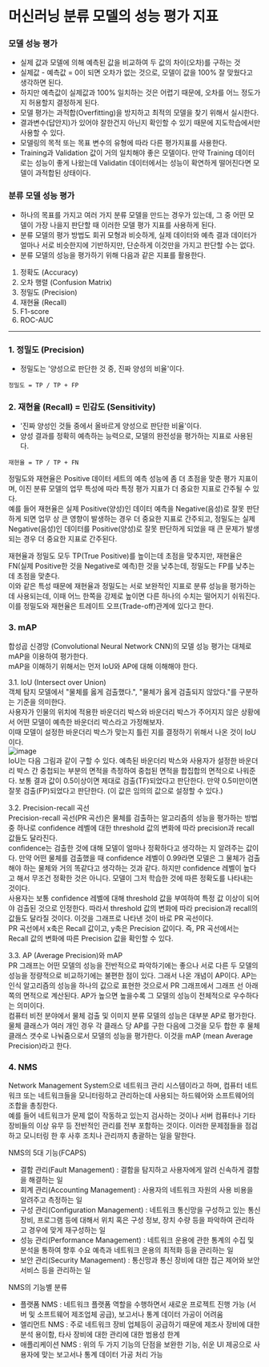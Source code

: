 # 머신러닝 분류 모델의 성능 평가 지표  


### 모델 성능 평가  
- 실제 값과 모델에 의해 예측된 값을 비교하여 두 값의 차이(오차)를 구하는 것
- 실제값 - 예측값 = 0이 되면 오차가 없는 것으로, 모델이 값을 100% 잘 맞웠다고 생각하면 된다.
- 하지만 예측값이 실제값과 100% 일치하는 것은 어렵기 때문에, 오차를 어느 정도가지 허용할지 결정하게 된다.  
- 모델 평가는 과적합(Overfitting)을 방지하고 최적의 모델을 찾기 위해서 실시한다.
- 결과변수(답안지)가 있어야 잘한건지 아닌지 확인할 수 있기 때문에 지도학습에서만 사용할 수 있다.
- 모델링의 목적 또는 목표 변수의 유형에 따라 다른 평가지표를 사용한다.
- Training과 Validation 값이 거의 일치해야 좋은 모델이다. 만약 Training 데이터로는 성능이 좋게 나왔는데 Validatin 데이터에서는 성능이 확연하게 떨어진다면 모델이 과적합된 상태이다.  

### 분류 모델 성능 평가  
- 하나의 목표를 가지고 여러 가지 분류 모델을 만드는 경우가 있는데, 그 중 어떤 모델이 가장 나을지 판단할 때 이러한 모델 평가 지표를 사용하게 된다.  
- 분류 모델의 평가 방법도 회귀 모형과 비슷하게, 실제 데이터와 예측 결과 데이터가 얼마나 서로 비슷한지에 기반하지만, 단순하게 이것만을 가지고 판단할 수는 없다.
- 분류 모델의 성능을 평가하기 위해 다음과 같은 지표를 활용한다.  
1. 정확도 (Accuracy)  
2. 오차 행렬 (Confusion Matrix)
3. 정밀도 (Precision)
4. 재현율 (Recall)
5. F1-score
6. ROC-AUC  
***
### 1. 정밀도 (Precision)   
- 정밀도는 '양성으로 판단한 것 중, 진짜 양성의 비율'이다.
```
정밀도 = TP / TP + FP   
```

### 2. 재현율 (Recall) = 민감도 (Sensitivity)  
- '진짜 양성인 것들 중에서 올바르게 양성으로 판단한 비율'이다.  
- 양성 결과를 정확히 예측하는 능력으로, 모델의 완전성을 평가하는 지표로 사용된다.  
```
재현율 = TP / TP + FN
```

정밀도와 재현율은 Positive 데이터 세트의 예측 성능에 좀 더 초점을 맞춘 평가 지표이며, 이진 분류 모델의 업무 특성에 따라 특정 평가 지표가 더 중요한 지표로 간주될 수 있다.  
예를 들어 재현율은 실제 Positive(양성)인 데이터 예측을 Negative(음성)로 잘못 판단하게 되면 업무 상 큰 영향이 발생하는 경우 더 중요한 지표로 간주되고, 정밀도는 실제  Negative(음성)인 데이터를 Positive(양성)로 잘못 판단하게 되었을 때 큰 문제가 발생되는 경우 더 중요한 지표로 간주된다.

재현율과 정밀도 모두 TP(True Positive)를 높이는데 초점을 맞추지만, 재현율은 FN(실제 Positive한 것을 Negative로 예측)한 것을 낮추는데, 정밀도는 FP를 낮추는데 초점을 맞춘다.  
이와 같은 특성 때문에 재현율과 정밀도는 서로 보완적인 지표로 분류 성능을 평가하는데 사용되는데, 이때 어느 한쪽을 강제로 높이면 다른 하나의 수치는 떨어지기 쉬워진다.  
이를 정밀도와 재현율은 트레이트 오프(Trade-off)관계에 있다고 한다.

### 3. mAP  
합성곱 신경망 (Convolutional Neural Network CNN)의 모델 성능 평가는 대체로 mAP을 이용하여 평가한다.  
mAP을 이해하기 위해서는 먼저 IoU와 AP에 대해 이해해야 한다.

3.1. IoU (Intersect over Union)  
객체 탐지 모델에서 "물체를 옳게 검출했다.", "물체가 옳게 검출되지 않았다."를 구분하는 기준을 의미한다.  
사용자가 인물의 위치에 적용한 바운더리 박스와 바운더리 박스가 주어지지 않은 상황에서 어떤 모델이 예측한 바운더리 박스라고 가정해보자.  
이때 모델이 설정한 바운더리 박스가 맞는지 틀린 지를 결정하기 위해서 나온 것이 IoU이다.  
![image](https://user-images.githubusercontent.com/120306359/224624163-6fc94510-1c0f-429b-a7cf-2a18dd6b9803.png)  
IoU는 다음 그림과 같이 구할 수 있다. 예측된 바운더리 박스와 사용자가 설정한 바운더리 박스 간 중첩되는 부분의 면적을 측정하여 중첩된 면적을 합집합의 면적으로 나워준다. 
보통 결과 값이 0.5이상이면 제대로 검출(TF)되었다고 판단한다. 만약 0.5미만이면 잘못 검출(FP)되었다고 판단한다. (이 값은 임의의 값으로 설정할 수 있다.)  

3.2. Precision-recall 곡선  
Precision-recall 곡선(PR 곡선)은 물체를 검출하는 알고리즘의 성능을 평가하는 방법 중 하나로 confidence 레벨에 대한 threshold 값의 변화에 따라 precision과 recall 값들도 달라진다.  
confidence는 검출한 것에 대해 모델이 얼마나 정확하다고 생각하는 지 알려주는 값이다. 만약 어떤 물체를 검출했을 때 confidence 레벨이 0.99라면 모델은 그 물체가 검출해야 하는 물체와 거의 똑같다고 생각하는 것과 같다. 하지만 confidence 레벨이 높다고 해서 무조건 정확한 것은 아니다. 모델이 그저 학습한 것에 따른 정확도를 나타내는 것이다.  
사용자는 보통 confidence 레벨에 대해 threshold 값을 부여하여 특정 값 이상이 되어야 검출된 것으로 인정한다. 따라서 threshold 값의 변화에 따라 precision과 recall의 값들도 달라질 것이다. 이것을 그래프로 나타낸 것이 바로 PR 곡선이다.  
PR 곡선에서 x축은 Recall 값이고, y축은 Precision 값이다. 즉, PR 곡선에서는 Recall 값의 변화에 따른 Precision 값을 확인할 수 있다.  

3.3. AP (Average Precision)와 mAP  
PR 그래프는 어떤 모델의 성능을 전반적으로 파악하기에는 좋으나 서로 다른 두 모델의 성능을 정량적으로 비교하기에는 불편한 점이 있다. 그래서 나온 개념이 AP이다. AP는 인식 알고리즘의 성능을 하나의 값으로 표현한 것으로서 PR 그래프에서 그래프 선 아래쪽의 면적으로 계산된다. AP가 높으면 높을수록 그 모델의 성능이 전체적으로 우수하다는 의미이다.  
컴퓨터 비전 분야에서 물체 검출 및 이미지 분류 모델의 성능은 대부분 AP로 평가한다. 물체 클래스가 여러 개인 경우 각 클래스 당 AP를 구한 다음에 그것을 모두 합한 후 물체 클래스 갯수로 나눠줌으로서 모델의 성능을 평가한다. 이것을 mAP (mean Average Precision)라고 한다.

### 4. NMS  
Network Management System으로 네트워크 관리 시스템이라고 하며, 컴퓨터 네트워크 또는 네트워크들을 모니터링하고 관리하는데 사용되는 하드웨어와 소프트웨어의 조합을 총칭한다.  
예를 들어 네트워크가 문제 없이 작동하고 있는지 검사하는 것이나 서버 컴퓨터나 기타 장비들의 이상 유무 등 전반적인 관리를 전부 포함하는 것이다. 이러한 문제점들을 점검하고 모니터링 한 후 사후 조치나 관리까지 총괄하는 일을 말한다.  

NMS의 5대 기능(FCAPS)
- 결함 관리(Fault Management) : 결함을 탐지하고 사용자에게 알려 신속하게 결함을 해결하는 일
- 회계 관리(Accounting Management) : 사용자의 네트워크 자원의 사용 비용을 알려주고 측정하는 일
- 구성 관리(Configuration Management) : 네트워크 통신망을 구성하고 있는 통신 장비, 프로그램 등에 대해서 위치 혹은 구성 정보, 장치 수량 등을 파악하여 관리하고 경우에 맞게 재구성하는 일
- 성능 관리(Performance Management) : 네트워크 운용에 관한 통계의 수집 및 분석을 통하여 향후 수요 예측과 네트워크 운용의 최적화 등을 관리하는 일
- 보안 관리(Security Management) : 통신망과 통신 장비에 대한 접근 제어와 보안 서비스 등을 관리하는 일  

NMS의 기능별 분류
- 플랫폼 NMS : 네트워크 플랫폼 역할을 수행하면서 새로운 프로젝트 진행 가능 (서버 및 소프트웨어 제조업체 공급), 보고서나 통계 데이터 가공이 어려움
- 엘리먼트 NMS : 주로 네트워크 장비 업체등이 공급하기 때문에 제조사 장비에 대한 분석 용이함, 타사 장비에 대한 관리에 대한 범용성 한계
- 애플리케이션 NMS : 위의 두 가지 기능의 단점을 보완한 기능, 쉬운 UI 제공으로 사용자에 맞는 보고서나 통계 데이터 가공 처리 가능
